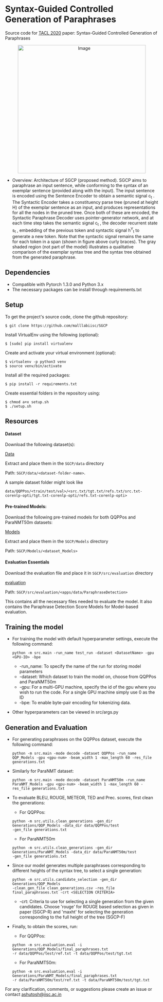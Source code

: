 # Syntax-Guided Controlled Generation of Paraphrases

Source code for [TACL 2020](https://transacl.org/) paper: Syntax-Guided Controlled Generation of Paraphrases

<p align="center">
  <img align="center" src="https://github.com/malllabiisc/SGCP/blob/master/images/SGCP.png" alt="Image" height="420" >
</p>

- Overview: Architecture of SGCP (proposed method). SGCP aims to paraphrase an input sentence, while conforming to the syntax of an exemplar sentence (provided along with the input). The input sentence is encoded using the Sentence Encoder to obtain a semantic signal c<sub>t</sub> . The Syntactic Encoder takes a constituency parse tree (pruned at height H) of the exemplar sentence as an input, and produces representations for all the nodes in the pruned tree. Once both of these are encoded, the Syntactic Paraphrase Decoder uses pointer-generator network, and at each time step takes the semantic signal c<sub>t</sub> , the decoder recurrent state s<sub>t</sub> , embedding of the previous token and syntactic signal h<sup>Y</sup><sub>t</sub> to generate a new token. Note that the syntactic signal remains the same for each token in a span (shown in figure above curly braces). The gray shaded region (not part of the model) illustrates a qualitative comparison of the exemplar syntax tree and the syntax tree obtained from the generated paraphrase.

## Dependencies

- Compatible with Pytorch 1.3.0 and Python 3.x
- The necessary packages can be install through requirements.txt

## Setup

To get the project's source code, clone the github repository:

```shell
$ git clone https://github.com/malllabiisc/SGCP
```

Install VirtualEnv using the following (optional):

```shell
$ [sudo] pip install virtualenv
```

Create and activate your virtual environment (optional):

```shell
$ virtualenv -p python3 venv
$ source venv/bin/activate
```

Install all the required packages:

```shell
$ pip install -r requirements.txt
```

Create essential folders in the repository using:

```shell
$ chmod a+x setup.sh
$ ./setup.sh
```

## Resources

#### Dataset

Download the following dataset(s):

[Data](https://indianinstituteofscience-my.sharepoint.com/:u:/g/personal/ashutosh_iisc_ac_in/ER-roD8qRXFCsyJwbOHOVPgBs-VTKNmkNLzQvM0cLtvBhw?e=a0dOid)

Extract and place them in the `SGCP/data` directory

Path: `SGCP/data/<dataset-folder-name>`.

A sample dataset folder might look like
```
data/QQPPos/<train/test/val>/<src.txt/tgt.txt/refs.txt/src.txt-corenlp-opti/tgt.txt-corenlp-opti/refs.txt-corenlp-opti>
```

#### Pre-trained Models:

Download the following pre-trained models for both QQPPos and ParaNMT50m datasets:

[Models](https://indianinstituteofscience-my.sharepoint.com/:u:/g/personal/ashutosh_iisc_ac_in/Ed5IT05LTaFNhVFweWuUE8MBnRCkSAJwSotrAhzT_2lL5w?e=3hOrSI)

Extract and place them in the `SGCP/Models` directory

Path: `SGCP/Models/<dataset_Models>`

#### Evaluation Essentials

Download the evaluation file and place it in `SGCP/src/evaluation` directory

[evaluation](https://indianinstituteofscience-my.sharepoint.com/:u:/g/personal/ashutosh_iisc_ac_in/EQVo8LOkzlFKhAlfjMnZc20BEFfAzvemc9TdBONtBSpmGQ?e=q3J4NS)

Path: `SGCP/src/evaluation/<apps/data/ParaphraseDetection>`

This contains all the necessary files needed to evaluate the model. It also contains the Paraphrase Detection Score Models for Model-based evaluation.

## Training the model

- For training the model with default hyperparameter settings, execute the following command:
  ```
  python -m src.main -run_name test_run -dataset <DatasetName> -gpu <GPU-ID> -bpe
  ```
  - -run_name: To specify the name of the run for storing model parameters
  - -dataset: Which dataset to train the model on, choose from QQPPos and ParaNMT50m
  - -gpu: For a multi-GPU machine, specify the id of the gpu where you wish to run the code. For a single GPU machine simply use 0 as the ID
  - -bpe: To enable byte-pair encoding for tokenizing data.

- Other hyperparameters can be viewed in src/args.py

## Generation and Evaluation

- For generating paraphrases on the QQPPos dataset, execute the following command:
  ```
  python -m src.main -mode decode -dataset QQPPos -run_name QQP_Models -gpu <gpu-num> -beam_width 1 -max_length 60 -res_file generations.txt
  ```

- Similarly for ParaNMT dataset:
  ```
  python -m src.main -mode decode -dataset ParaNMT50m -run_name ParaNMT_Models -gpu <gpu-num> -beam_width 1 -max_length 60 -res_file generations.txt
  ```

- To evaluate BLEU, ROUGE, METEOR, TED and Prec. scores, first clean the generations:
  - For QQPPos:
  ```
  python -m src.utils.clean_generations -gen_dir Generations/QQP_Models -data_dir data/QQPPos/test
  -gen_file generations.txt
  ```

  - For ParaNMT50m
  ```
  python -m src.utils.clean_generations -gen_dir Generations/ParaNMT_Models -data_dir data/ParaNMT50m/test
  -gen_file generations.txt
  ```

- Since our model generates multiple paraphrases corresponding to different heights of the syntax tree, to select a single generation:
  ```
  python -m src.utils.candidate_selection -gen_dir Generations/QQP_Models
  -clean_gen_file clean_generations.csv -res_file final_paraphrases.txt -crt <SELECTION CRITERIA>
  ```

  - -crt: Criteria to use for selecting a single generation from the given candidates. Choose 'rouge' for ROUGE based selection as given in paper (SGCP-R) and 'maxht' for selecting the generation corresponding to the full height of the tree (SGCP-F)

- Finally, to obtain the scores, run:
  - For QQPPos:
  ```
  python -m src.evaluation.eval -i Generations/QQP_Models/final_paraphrases.txt
  -r data/QQPPos/test/ref.txt -t data/QQPPos/test/tgt.txt
  ```

  - For ParaNMT50m:
  ```
  python -m src.evaluation.eval -i Generations/ParaNMT_Models/final_paraphrases.txt
  -r data/ParaNMT50m/test/ref.txt -t data/ParaNMT50m/test/tgt.txt
  ```

For any clarification, comments, or suggestions please create an issue or contact [ashutosh@iisc.ac.in](http://ashutoshml.github.io)
